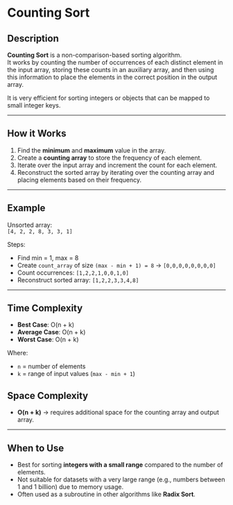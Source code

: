 # Counting Sort

## Description
**Counting Sort** is a non-comparison-based sorting algorithm.  
It works by counting the number of occurrences of each distinct element in the input array, storing these counts in an auxiliary array, and then using this information to place the elements in the correct position in the output array.

It is very efficient for sorting integers or objects that can be mapped to small integer keys.

---

## How it Works
1. Find the **minimum** and **maximum** value in the array.  
2. Create a **counting array** to store the frequency of each element.  
3. Iterate over the input array and increment the count for each element.  
4. Reconstruct the sorted array by iterating over the counting array and placing elements based on their frequency.  

---

## Example
Unsorted array:  
`[4, 2, 2, 8, 3, 3, 1]`

Steps:
- Find min = 1, max = 8  
- Create `count_array` of size `(max - min + 1) = 8` → `[0,0,0,0,0,0,0,0]`  
- Count occurrences: `[1,2,2,1,0,0,1,0]`  
- Reconstruct sorted array: `[1,2,2,3,3,4,8]`


---

## Time Complexity
- **Best Case**: O(n + k)  
- **Average Case**: O(n + k)  
- **Worst Case**: O(n + k)  

Where:  
- `n` = number of elements  
- `k` = range of input values (`max - min + 1`)

## Space Complexity
- **O(n + k)** → requires additional space for the counting array and output array.  

---

## When to Use
- Best for sorting **integers with a small range** compared to the number of elements.  
- Not suitable for datasets with a very large range (e.g., numbers between 1 and 1 billion) due to memory usage.  
- Often used as a subroutine in other algorithms like **Radix Sort**.
